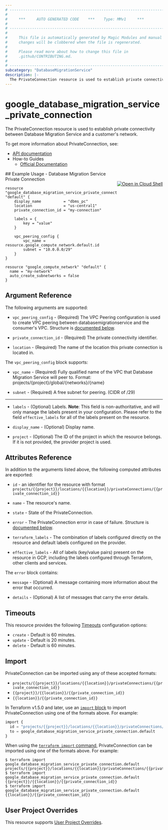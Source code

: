 ```yaml
---
# ----------------------------------------------------------------------------
#
#     ***     AUTO GENERATED CODE    ***    Type: MMv1     ***
#
# ----------------------------------------------------------------------------
#
#     This file is automatically generated by Magic Modules and manual
#     changes will be clobbered when the file is regenerated.
#
#     Please read more about how to change this file in
#     .github/CONTRIBUTING.md.
#
# ----------------------------------------------------------------------------
subcategory: "DatabaseMigrationService"
description: |-
  The PrivateConnection resource is used to establish private connectivity between Database Migration Service and a customer's network.
---
```


# google_database_migration_service_private_connection

The PrivateConnection resource is used to establish private connectivity between Database Migration Service and a customer's network.


To get more information about PrivateConnection, see:

* [API documentation](https://cloud.google.com/database-migration/docs/reference/rest/v1/projects.locations.privateConnections)
* How-to Guides
    * [Official Documentation](https://cloud.google.com/database-migration/docs/oracle-to-postgresql/create-private-connectivity-configuration)

<div class = "oics-button" style="float: right; margin: 0 0 -15px">
  <a href="https://console.cloud.google.com/cloudshell/open?cloudshell_git_repo=https%3A%2F%2Fgithub.com%2Fterraform-google-modules%2Fdocs-examples.git&cloudshell_image=gcr.io%2Fcloudshell-images%2Fcloudshell%3Alatest&cloudshell_print=.%2Fmotd&cloudshell_tutorial=.%2Ftutorial.md&cloudshell_working_dir=database_migration_service_private_connection&open_in_editor=main.tf" target="_blank">
    <img alt="Open in Cloud Shell" src="//gstatic.com/cloudssh/images/open-btn.svg" style="max-height: 44px; margin: 32px auto; max-width: 100%;">
  </a>
</div>
## Example Usage - Database Migration Service Private Connection


```hcl
resource "google_database_migration_service_private_connection" "default" {
	display_name          = "dbms_pc"
	location              = "us-central1"
	private_connection_id = "my-connection"

	labels = {
		key = "value"
	}

	vpc_peering_config {
		vpc_name = resource.google_compute_network.default.id
		subnet = "10.0.0.0/29"
	}
}

resource "google_compute_network" "default" {
  name = "my-network"
  auto_create_subnetworks = false
}
```

## Argument Reference

The following arguments are supported:


* `vpc_peering_config` -
  (Required)
  The VPC Peering configuration is used to create VPC peering
  between databasemigrationservice and the consumer's VPC.
  Structure is [documented below](#nested_vpc_peering_config).

* `private_connection_id` -
  (Required)
  The private connectivity identifier.

* `location` -
  (Required)
  The name of the location this private connection is located in.


<a name="nested_vpc_peering_config"></a>The `vpc_peering_config` block supports:

* `vpc_name` -
  (Required)
  Fully qualified name of the VPC that Database Migration Service will peer to.
  Format: projects/{project}/global/{networks}/{name}

* `subnet` -
  (Required)
  A free subnet for peering. (CIDR of /29)

- - -


* `labels` -
  (Optional)
  Labels.
  **Note**: This field is non-authoritative, and will only manage the labels present in your configuration.
  Please refer to the field `effective_labels` for all of the labels present on the resource.

* `display_name` -
  (Optional)
  Display name.

* `project` - (Optional) The ID of the project in which the resource belongs.
    If it is not provided, the provider project is used.


## Attributes Reference

In addition to the arguments listed above, the following computed attributes are exported:

* `id` - an identifier for the resource with format `projects/{{project}}/locations/{{location}}/privateConnections/{{private_connection_id}}`

* `name` -
  The resource's name.

* `state` -
  State of the PrivateConnection.

* `error` -
  The PrivateConnection error in case of failure.
  Structure is [documented below](#nested_error).

* `terraform_labels` -
  The combination of labels configured directly on the resource
   and default labels configured on the provider.

* `effective_labels` -
  All of labels (key/value pairs) present on the resource in GCP, including the labels configured through Terraform, other clients and services.


<a name="nested_error"></a>The `error` block contains:

* `message` -
  (Optional)
  A message containing more information about the error that occurred.

* `details` -
  (Optional)
  A list of messages that carry the error details.

## Timeouts

This resource provides the following
[Timeouts](https://developer.hashicorp.com/terraform/plugin/sdkv2/resources/retries-and-customizable-timeouts) configuration options:

- `create` - Default is 60 minutes.
- `update` - Default is 20 minutes.
- `delete` - Default is 60 minutes.

## Import


PrivateConnection can be imported using any of these accepted formats:

* `projects/{{project}}/locations/{{location}}/privateConnections/{{private_connection_id}}`
* `{{project}}/{{location}}/{{private_connection_id}}`
* `{{location}}/{{private_connection_id}}`


In Terraform v1.5.0 and later, use an [`import` block](https://developer.hashicorp.com/terraform/language/import) to import PrivateConnection using one of the formats above. For example:

```tf
import {
  id = "projects/{{project}}/locations/{{location}}/privateConnections/{{private_connection_id}}"
  to = google_database_migration_service_private_connection.default
}
```

When using the [`terraform import` command](https://developer.hashicorp.com/terraform/cli/commands/import), PrivateConnection can be imported using one of the formats above. For example:

```
$ terraform import google_database_migration_service_private_connection.default projects/{{project}}/locations/{{location}}/privateConnections/{{private_connection_id}}
$ terraform import google_database_migration_service_private_connection.default {{project}}/{{location}}/{{private_connection_id}}
$ terraform import google_database_migration_service_private_connection.default {{location}}/{{private_connection_id}}
```

## User Project Overrides

This resource supports [User Project Overrides](https://registry.terraform.io/providers/hashicorp/google/latest/docs/guides/provider_reference#user_project_override).
